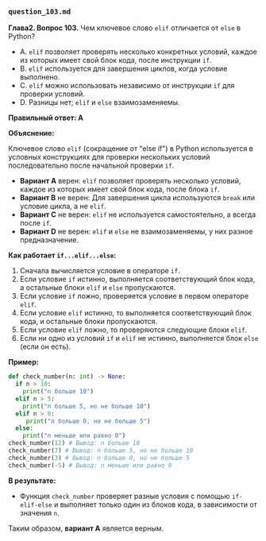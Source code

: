 ### `question_103.md`

**Глава2. Вопрос 103.** Чем ключевое слово `elif` отличается от `else` в Python?

- A. `elif` позволяет проверять несколько конкретных условий, каждое из которых имеет свой блок кода, после инструкции `if`.
- B. `elif` используется для завершения циклов, когда условие выполнено.
- C. `elif` можно использовать независимо от инструкции `if` для проверки условий.
- D. Разницы нет; `elif` и `else` взаимозаменяемы.

**Правильный ответ: A**

**Объяснение:**

Ключевое слово `elif` (сокращение от "else if") в Python используется в условных конструкциях для проверки нескольких условий последовательно после начальной проверки `if`.

*   **Вариант A** верен: `elif` позволяет проверять несколько условий, каждое из которых имеет свой блок кода, после блока `if`.
*   **Вариант B** не верен: Для завершения цикла используются `break` или условие цикла, а не `elif`.
*  **Вариант C** не верен: `elif` не используется самостоятельно, а всегда после `if`.
*   **Вариант D** не верен: `elif` и `else` не взаимозаменяемы, у них разное предназначение.

**Как работает `if...elif...else`:**

1.  Сначала вычисляется условие в операторе `if`.
2.  Если условие `if` истинно, выполняется соответствующий блок кода, а остальные блоки `elif` и `else` пропускаются.
3.  Если условие `if` ложно, проверяется условие в первом операторе `elif`.
4.  Если условие `elif` истинно, то выполняется соответствующий блок кода, и остальные блоки пропускаются.
5.  Если условие `elif` ложно, то проверяются следующие блоки `elif`.
6.  Если ни одно из условий `if` и `elif` не истинно, выполняется блок `else` (если он есть).

**Пример:**

```python
def check_number(n: int) -> None:
  if n > 10:
    print("n больше 10")
  elif n > 5:
    print("n больше 5, но не больше 10")
  elif n > 0:
     print("n больше 0, но не больше 5")
  else:
    print("n меньше или равно 0")
check_number(12) # Вывод: n больше 10
check_number(7) # Вывод: n больше 5, но не больше 10
check_number(3) # Вывод: n больше 0, но не больше 5
check_number(-5) # Вывод: n меньше или равно 0
```

**В результате:**
* Функция `check_number` проверяет разные условия с помощью `if-elif-else` и выполняет только один из блоков кода, в зависимости от значения `n`.

Таким образом, **вариант A** является верным.
